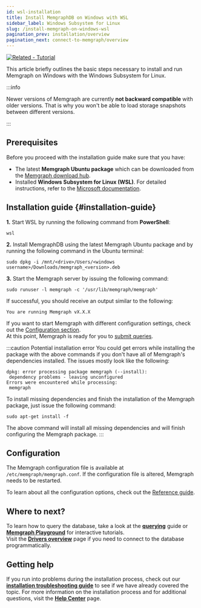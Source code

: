 ```yaml
---
id: wsl-installation
title: Install MemgraphDB on Windows with WSL
sidebar_label: Windows Subsystem for Linux
slug: /install-memgraph-on-windows-wsl
pagination_prev: installation/overview
pagination_next: connect-to-memgraph/overview
---
```


[![Related - Tutorial](https://img.shields.io/static/v1?label=Related&message=Tutorial&color=008a00&style=for-the-badge)](/tutorials/install-memgraph-on-windows-10.md)

This article briefly outlines the basic steps necessary to install and run
Memgraph on Windows with the Windows Subsystem for Linux.

:::info

Newer versions of Memgraph are currently **not backward compatible** with older
versions. That is why you won't be able to load storage snapshots between
different versions.

:::

## Prerequisites

Before you proceed with the installation guide make sure that you have:

- The latest **Memgraph Ubuntu package** which can be downloaded from the
  [Memgraph download hub](https://memgraph.com/download/).
- Installed **Windows Subsystem for Linux (WSL)**. For detailed instructions,
  refer to the [Microsoft
  documentation](https://docs.microsoft.com/en-us/windows/wsl/install).

## Installation guide {#installation-guide}

**1.** Start WSL by running the following command from **PowerShell**:

```console
wsl
```

**2.** Install MemgraphDB using the latest Memgraph Ubuntu package and by running the
following command in the Ubuntu terminal:

```console
sudo dpkg -i /mnt/<drive>/Users/<windows username>/Downloads/memgraph_<version>.deb
```

**3.** Start the Memgraph server by issuing the following command:

```
sudo runuser -l memgraph -c '/usr/lib/memgraph/memgraph'
```

If successful, you should receive an output similar to the following:

```
You are running Memgraph vX.X.X
```

If you want to start Memgraph with different configuration settings, check out
the [Configuration section](#configuration).<br/>
At this point, Memgraph is ready for you
to [submit queries](/connect-to-memgraph/overview.mdx).

:::caution
Potential installation error You could get errors while installing the package
with the above commands if you don't have all of Memgraph's dependencies
installed. The issues mostly look like the following:

```
dpkg: error processing package memgraph (--install):
 dependency problems - leaving unconfigured
Errors were encountered while processing:
 memgraph
```

To install missing dependencies and finish the installation of the Memgraph
package, just issue the following command:

```
sudo apt-get install -f
```

The above command will install all missing dependencies and will finish
configuring the Memgraph package.
:::

## Configuration

The Memgraph configuration file is available at `/etc/memgraph/memgraph.conf`. If the
configuration file is altered, Memgraph needs to be restarted. 

To learn about
all the configuration options, check out the [Reference
guide](/reference-guide/configuration.md).

## Where to next?

To learn how to query the database, take a look at the
**[querying](/connect-to-memgraph/overview.mdx)** guide or **[Memgraph
Playground](https://playground.memgraph.com/)** for interactive tutorials.<br/>
Visit the **[Drivers overview](/connect-to-memgraph/drivers/overview.md)**
page if you need to connect to the database programmatically.

## Getting help

If you run into problems during the installation process, check out our
**[installation troubleshooting
guide](/installation/windows/windows-installation-troubleshooting.md)** to see
if we have already covered the topic. For more information on the installation
process and for additional questions, visit the **[Help Center](/help-center)**
page.
